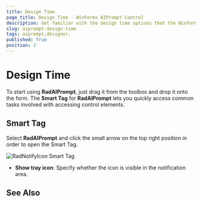 ```yaml
---
title: Design Time
page_title: Design Time - WinForms AIPrompt Control
description: Get familiar with the design time options that the WinForms AIPrompt offers.
slug: aiprompt-design-time
tags: aiprompt,designer, 
published: True
position: 2 
---
```


# Design Time

To start using __RadAIPrompt__, just drag it from the toolbox and drop it onto the form. The **Smart Tag** for __RadAIPrompt__ lets you quickly access common tasks involved with accessing control elements.

## Smart Tag

Select __RadAIPrompt__ and click the small arrow on the top right position in order to open the Smart Tag.

![RadNotifyIcon Smart Tag](images/radaiprompt-design-time001.png)

* __Show tray icon__: Specify whether the icon is visible in the notification area.

## See Also



